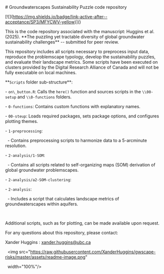 \# Groundwaterscapes Sustainability Puzzle code repository



\[!\[](<https://img.shields.io/badge/link-active-after--acceptance/SP3/MFYCWV-yellow>)]()



This is the code repository associated with the manuscript: Huggins et al. (2025). \*\*The puzzling yet tractable diversity of global groundwater sustainability challenges\*\* -- submitted for peer review.



This repository includes all scripts necessary to preprocess input data, reproduce the problemscape typology, develop the sustainability puzzles, and evaluate their landscape metrics. Some scripts have been executed on clusters provided by the Digital Research Alliance of Canada and will not be fully executable on local machines.



\*\*`Scripts` folder sub-structure\*\*: <br/>

\- `on\_button.R`: Calls the `here()` function and sources scripts in the `\\00-setup` and `\\0-functions` folders.

\- `0-functions`: Contains custom functions with explanatory names.

\- `00-steup`: Loads required packages, sets package options, and configures plotting themes.

\- `1-preprocessing`: 

&nbsp; -  Contains preprocessing scripts to harmonize data to a 5-arcminute resolution. 

\- `2-analysis/1-SOM`:

&nbsp; -  Contains all scripts related to self-organizing maps (SOM) derivation of global groundwater problemscapes.

\- `2-analysis/a2-SOM-clustering`:

\- `2-analysis`:

&nbsp; -  Includes a script that calculates landscape metrics of groundwaterscapes within aquifers.

<br/>



Additional scripts, such as for plotting, can be made available upon request.



For any questions about this repository, please contact: <br/>

Xander Huggins : xander.huggins@ubc.ca <br/>



<p align="center">

&nbsp; <img src="https://raw.githubusercontent.com/XanderHuggins/gwscape-risks/master/assets/readme-image.png"

&nbsp; width="100%"/>

</p>

<br/>

